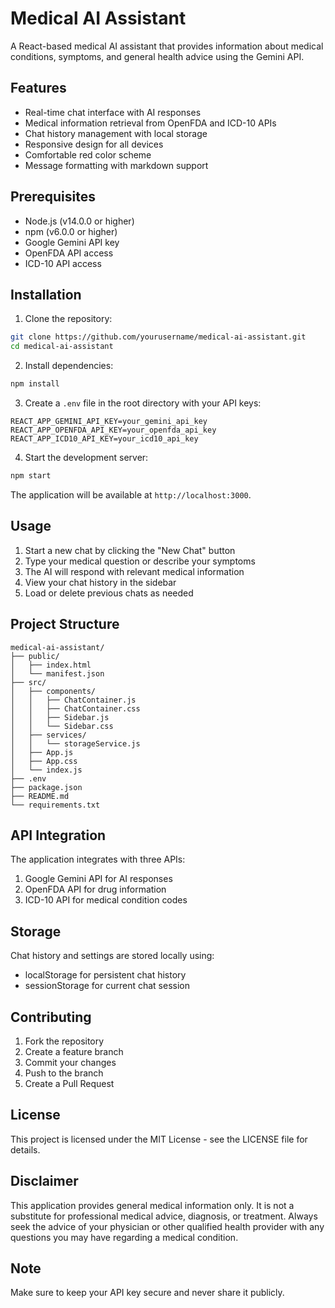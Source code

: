 # Medical AI Assistant

A React-based medical AI assistant that provides information about medical conditions, symptoms, and general health advice using the Gemini API.

## Features

- Real-time chat interface with AI responses
- Medical information retrieval from OpenFDA and ICD-10 APIs
- Chat history management with local storage
- Responsive design for all devices
- Comfortable red color scheme
- Message formatting with markdown support

## Prerequisites

- Node.js (v14.0.0 or higher)
- npm (v6.0.0 or higher)
- Google Gemini API key
- OpenFDA API access
- ICD-10 API access

## Installation

1. Clone the repository:
```bash
git clone https://github.com/yourusername/medical-ai-assistant.git
cd medical-ai-assistant
```

2. Install dependencies:
```bash
npm install
```

3. Create a `.env` file in the root directory with your API keys:
```
REACT_APP_GEMINI_API_KEY=your_gemini_api_key
REACT_APP_OPENFDA_API_KEY=your_openfda_api_key
REACT_APP_ICD10_API_KEY=your_icd10_api_key
```

4. Start the development server:
```bash
npm start
```

The application will be available at `http://localhost:3000`.

## Usage

1. Start a new chat by clicking the "New Chat" button
2. Type your medical question or describe your symptoms
3. The AI will respond with relevant medical information
4. View your chat history in the sidebar
5. Load or delete previous chats as needed

## Project Structure

```
medical-ai-assistant/
├── public/
│   ├── index.html
│   └── manifest.json
├── src/
│   ├── components/
│   │   ├── ChatContainer.js
│   │   ├── ChatContainer.css
│   │   ├── Sidebar.js
│   │   └── Sidebar.css
│   ├── services/
│   │   └── storageService.js
│   ├── App.js
│   ├── App.css
│   └── index.js
├── .env
├── package.json
├── README.md
└── requirements.txt
```

## API Integration

The application integrates with three APIs:
1. Google Gemini API for AI responses
2. OpenFDA API for drug information
3. ICD-10 API for medical condition codes

## Storage

Chat history and settings are stored locally using:
- localStorage for persistent chat history
- sessionStorage for current chat session

## Contributing

1. Fork the repository
2. Create a feature branch
3. Commit your changes
4. Push to the branch
5. Create a Pull Request

## License

This project is licensed under the MIT License - see the LICENSE file for details.

## Disclaimer

This application provides general medical information only. It is not a substitute for professional medical advice, diagnosis, or treatment. Always seek the advice of your physician or other qualified health provider with any questions you may have regarding a medical condition.

## Note

Make sure to keep your API key secure and never share it publicly.